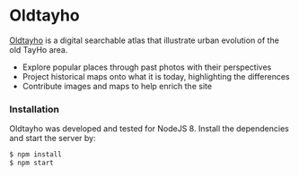 # Oldtayho

[Oldtayho](http://oldtayho.com) is a digital searchable atlas that illustrate urban evolution of the old TayHo area. 

  - Explore popular places through past photos with their perspectives 
  - Project historical maps onto what it is today, highlighting the differences 
  - Contribute images and maps to help enrich the site

### Installation
Oldtayho was developed and tested for NodeJS 8.
Install the dependencies and start the server by:

```sh
$ npm install 
$ npm start
```
